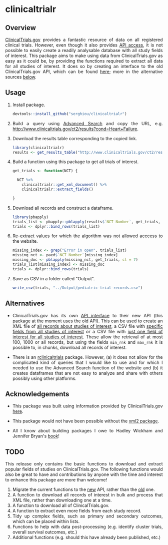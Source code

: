 # clinicaltrialr

<div align="justify">

## Overview

[ClinicalTrials.gov](https://www.clinicaltrials.gov/) provides a fantastic resource of data on all registered clinical trials. However, even though it also provides [API access](https://www.clinicaltrials.gov/ct2/resources/download), it is not possible to easily create a readily analysable database with all study fields of interest. This package aims to make using data from ClinicalTrials.gov as easy as it could be, by providing the functions required to extract all data for all studies of interest. It does so by creating an interface to the old ClinicalTrials.gov API, which can be found [here](https://www.clinicaltrials.gov/ct2/resources/download); more in the alternative sources [below](#Alternatives).


## Usage

1. Install package.

    ```r
    devtools::install_github("serghiou/clinicaltrialr")
    ```

2. Build a query using [Advanced Search](https://www.clinicaltrials.gov/ct2/search/advanced?cond=&term=&cntry=&state=&city=&dist=) and copy the URL, e.g. http://www.clinicaltrials.gov/ct2/results?cond=Heart+Failure.

3. Download the results table corresponding to the copied link.

    ```r
    library(clinicaltrialr)
    results <- get_results_table("http://www.clinicaltrials.gov/ct2/results?cond=Heart+Failure")
    ```

4. Build a function using this package to get all trials of interest.

    ```r
    get_trials <- function(NCT) {

      NCT %>% 
        clinicaltrialr::get_xml_document() %>% 
        clinicaltrialr::extract_fields()

    }
    ```

5. Download all records and construct a dataframe.

    ```r
    library(pbapply)
    trials_list <- pbapply::pblapply(results$`NCT Number`, get_trials, cl = 7)
    trials <- dplyr::bind_rows(trials_list)
    ```

6. Re-extract values for which the algorithm was not allowed acccess to the website.

    ```r
    missing_index <- grep("Error in open", trials_list)
    missing_nct <- paed$`NCT Number`[missing_index]
    missing_doc <- pblapply(missing_nct, get_trials, cl = 7)
    trials_list[missing_index] <- missing_doc
    trials <- dplyr::bind_rows(trials)
    ```

7. Save as CSV in a folder called "Output".

    ```r
    write_csv(trials, "../Output/pediatric-trial-records.csv")
    ```


## Alternatives

* ClinicalTrials.gov has its own [API interface](https://clinicaltrials.gov/api/gui) to their new API (this package at the moment uses the old API). This can be used to create an XML file of [all records about studies of interest](https://clinicaltrials.gov/api/gui/demo/simple_full_study), a CSV file with [specific fields from all studies of interest](https://clinicaltrials.gov/api/gui/demo/simple_study_fields) or a CSV file with [just one field of interest for all studies of interest](https://clinicaltrials.gov/api/gui/demo/simple_field_values). These allow the retrieval of at most 100, 1000 or all records, but using the fields `min_rnk` and `max_rnk` it is possible to, in chunks, download all records of interest.

* There is an [rclinicaltrials](https://github.com/sachsmc/rclinicaltrials) package. However, (a) it does not allow for the complicated kind of queries that I would like to use and for which I needed to use the Advanced Search function of the website and (b) it creates dataframes that are not easy to analyze and share with others possibly using other platforms.


## Acknowledgements

* This package was built using information provided by ClinicalTrials.gov [here](https://www.clinicaltrials.gov/ct2/resources/download).

* This package would not have been possible without the [xml2 package](https://github.com/r-lib/xml2).

* All I know about building packages I owe to Hadley Wickham and Jennifer Bryan's [book](https://r-pkgs.org/)!


## TODO

This release only contains the basic functions to download and extract popular fields of studies on ClinicalTrials.gov. The following functions would also be great to have and contributions by anyone with the time and interest to enhance this package are more than welcome!

1. Migrate the current functions to the [new](https://clinicaltrials.gov/api/gui/home) API, rather than the [old](https://www.clinicaltrials.gov/ct2/resources/download) one.
2. A function to download all records of interest in bulk and process that XML file, rather than downloading one at a time.
3. A function to download all of ClinicalTrials.gov.
4. A function to extract even more fields from each study record.
5. Tidy up complex fields, such as primary and secondary outcomes, which can be placed within lists.
6. Functions to help with data post-processing (e.g. identify cluster trials, overall survival outcomes, etc.)
7. Additional functions (e.g. should this have already been published, etc.)

</div>
